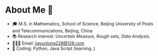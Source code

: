 # About Me 🙌 

- 🎓 M.S. in Mathematics, School of Science, Beijing University of Posts and Telecommunications, Beijing, China
- 📚 Research interest: *Uncertain Measure, Rough sets, Data Analysis*.
- 🧑🏻‍💻 Email: jiayunlong228@126.com
- 🔨 Coding: Python, Java Script (learning..)
